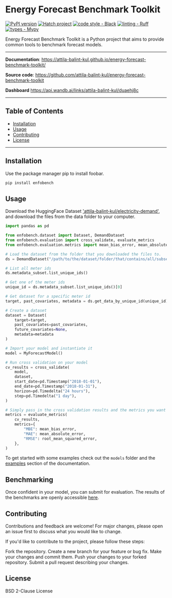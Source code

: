 # Energy  Forecast Benchmark Toolkit

[![PyPI version](https://badge.fury.io/py/enfobench.svg)](https://badge.fury.io/py/enfobench)
[![Hatch project](https://img.shields.io/badge/%F0%9F%A5%9A-Hatch-4051b5.svg)](https://github.com/pypa/hatch)
[![code style - Black](https://img.shields.io/badge/code%20style-black-000000.svg)](https://github.com/psf/black)
[![linting - Ruff](https://img.shields.io/endpoint?url=https://raw.githubusercontent.com/charliermarsh/ruff/main/assets/badge/v0.json)](https://github.com/charliermarsh/ruff)
[![types - Mypy](https://img.shields.io/badge/types-Mypy-blue.svg)](https://github.com/python/mypy)

Energy Forecast Benchmark Toolkit is a Python project that aims to provide common tools to
benchmark forecast models.

---

**Documentation**: https://attila-balint-kul.github.io/energy-forecast-benchmark-toolkit/

**Source code**: https://github.com/attila-balint-kul/energy-forecast-benchmark-toolkit

**Dashboard** https://api.wandb.ai/links/attila-balint-kul/duaehj8c

---

## Table of Contents

- [Installation](#installation)
- [Usage](#usage)
- [Contributing](#contributing)
- [License](#license)

---

## Installation

Use the package manager pip to install foobar.

```bash
pip install enfobench
```

## Usage

Download the HuggingFace Dataset ['attila-balint-kul/electricity-demand'](https://huggingface.co/datasets/attila-balint-kul/electricity-demand),
and download the files from the data folder to your computer.

```python
import pandas as pd

from enfobench.dataset import Dataset, DemandDataset
from enfobench.evaluation import cross_validate, evaluate_metrics
from enfobench.evaluation.metrics import mean_bias_error, mean_absolute_error, root_mean_squared_error

# Load the dataset from the folder that you downloaded the files to.
ds = DemandDataset("/path/to/the/dataset/folder/that/contains/all/subsets")

# List all meter ids
ds.metadata_subset.list_unique_ids()

# Get one of the meter ids
unique_id = ds.metadata_subset.list_unique_ids()[0]

# Get dataset for a specific meter id
target, past_covariates, metadata = ds.get_data_by_unique_id(unique_id)

# Create a dataset
dataset = Dataset(
    target=target,
    past_covariates=past_covariates,
    future_covariates=None,
    metadata=metadata
)

# Import your model and instantiate it
model = MyForecastModel()

# Run cross validation on your model
cv_results = cross_validate(
    model,
    dataset,
    start_date=pd.Timestamp("2018-01-01"),
    end_date=pd.Timestamp("2018-01-31"),
    horizon=pd.Timedelta("24 hours"),
    step=pd.Timedelta("1 day"),
)

# Simply pass in the cross validation results and the metrics you want to evaluate.
metrics = evaluate_metrics(
    cv_results,
    metrics={
        "MBE": mean_bias_error,
        "MAE": mean_absolute_error,
        "RMSE": root_mean_squared_error,
    },
)
```

To get started with some examples check out the `models` folder and the [examples](https://attila-balint-kul.github.io/energy-forecast-benchmark-toolkit/examples) section of the documentation.

## Benchmarking

Once confident in your model, you can submit for evaluation.
The results of the benchmarks are openly accessible [here](https://wandb.ai/attila-balint-kul/load-forecasting-competition/reports/Enfobench-Dashboard--Vmlldzo2MDM0ODE2#models).


## Contributing

Contributions and feedback are welcome! For major changes, please open an issue first to discuss
what you would like to change.

If you'd like to contribute to the project, please follow these steps:

Fork the repository.
Create a new branch for your feature or bug fix.
Make your changes and commit them.
Push your changes to your forked repository.
Submit a pull request describing your changes.

## License

BSD 2-Clause License
